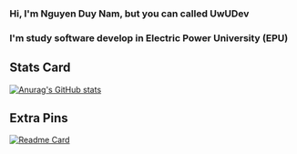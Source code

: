 ### Hi, I'm Nguyen Duy Nam, but you can called UwUDev
### I'm study software develop in Electric Power University (EPU)

## Stats Card
[![Anurag's GitHub stats](https://github-readme-stats.vercel.app/api?username=namnguyenduy&show_icons=true&theme=nightowl)](https://github.com/anuraghazra/github-readme-stats)
## Extra Pins
[![Readme Card](https://github-readme-stats.vercel.app/api/pin/?username=namnguyenduy&repo=frutika&theme=algolia)](https://github.com/anuraghazra/github-readme-stats)
